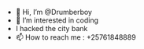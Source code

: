 - 👋 Hi, I’m @Drumberboy
- 👀 I’m interested in coding
- I hacked the city bank
- 📫 How to reach me : +25761848889

<!---
Drumberboy/Drumberboy is a ✨ special ✨ repository because its `README.md` (this file) appears on your GitHub profile.
You can click the Preview link to take a look at your changes.
--->
